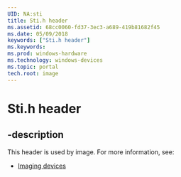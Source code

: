 ```yaml
---
UID: NA:sti
title: Sti.h header
ms.assetid: 68cc0060-fd37-3ec3-a689-419b81682f45
ms.date: 05/09/2018
keywords: ["Sti.h header"]
ms.keywords: 
ms.prod: windows-hardware
ms.technology: windows-devices
ms.topic: portal
tech.root: image
---
```


# Sti.h header


## -description


This header is used by image. For more information, see:

- [Imaging devices](../_image/index.md)
